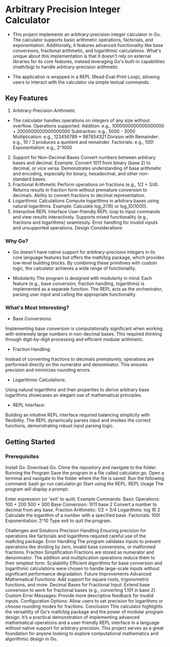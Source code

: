 # Arbitrary Precision Integer Calculator
* This project implements an arbitrary-precision integer calculator in Go. The calculator supports basic arithmetic operations, factorials, and exponentiation. Additionally, it features advanced functionality like base conversions, fractional arithmetic, and logarithmic calculations. What's unique about this implementation is that it doesn't rely on external libraries for its core features, instead leveraging Go's built-in capabilities (math/big) to handle arbitrary-precision arithmetic.

* The application is wrapped in a REPL (Read-Eval-Print Loop), allowing users to interact with the calculator via simple textual commands.

## Key Features
1. Arbitrary-Precision Arithmetic
- The calculator handles operations on integers of any size without overflow.
Operations supported:
Addition: e.g., 1000000000000000000 + 2000000000000000000
Subtraction: e.g., 5000 - 3000
Multiplication: e.g., 123456789 * 987654321
Division with Remainder: e.g., 10 / 3 produces a quotient and remainder.
Factorials: e.g., 100!
Exponentiation: e.g., 2^1000
2. Support for Non-Decimal Bases
Convert numbers between arbitrary bases and decimal.
Example: Convert 1011 from binary (base 2) to decimal, or vice versa.
Demonstrates understanding of base arithmetic and encoding, especially for binary, hexadecimal, and other non-standard bases.
3. Fractional Arithmetic
Perform operations on fractions (e.g., 1/2 + 3/4).
Returns results in fraction form without premature conversion to decimals.
Ability to convert fractions to decimal representation.
4. Logarithmic Calculations
Compute logarithms in arbitrary bases using natural logarithms.
Example: Calculate log_2(16) or log_10(1000).
5. Interactive REPL Interface
User-friendly REPL loop to input commands and view results interactively.
Supports mixed functionality (e.g., fractions and logarithms) seamlessly.
Error handling for invalid inputs and unsupported operations.
Design Considerations
### Why Go?
- Go doesn't have native support for arbitrary-precision integers in its core language features but offers the math/big package, which provides low-level building blocks. By combining these primitives with custom logic, the calculator achieves a wide range of functionality.

- Modularity
The program is designed with modularity in mind:
Each feature (e.g., base conversion, fraction handling, logarithms) is implemented as a separate function.
The REPL acts as the orchestrator, parsing user input and calling the appropriate functionality.
### What's Most Interesting?
- Base Conversions:

 Implementing base conversion is computationally significant when working with extremely large numbers in non-decimal bases.
 This required thinking through digit-by-digit processing and efficient modular arithmetic.
- Fraction Handling:

Instead of converting fractions to decimals prematurely, operations are performed directly on the numerator and denominator. This ensures precision and minimizes rounding errors.
- Logarithmic Calculations:

Using natural logarithms and their properties to derive arbitrary base logarithms showcases an elegant use of mathematical principles.
- REPL Interface:

Building an intuitive REPL interface required balancing simplicity with flexibility. The REPL dynamically parses input and invokes the correct functions, demonstrating robust input parsing logic.
## Getting Started
### Prerequisites
Install Go: Download Go.
Clone the repository and navigate to the folder.
Running the Program
Save the program in a file called calculator.go.
Open a terminal and navigate to the folder where the file is saved.
Run the following command:
bash
go run calculator.go
Start using the REPL.
REPL Usage
The program will display a prompt:


Enter expression (or 'exit' to quit):
Example Commands:
Basic Operations:
100 + 200
500 * 300
Base Conversion:
1011 base 2
Convert a number to decimal from any base.
Fraction Arithmetic:
1/2 + 3/4
Logarithms:
log 16 2
Calculate the logarithm of a number with a specified base.
Factorials:
100!
Exponentiation:
2^10
Type exit to quit the program.

Challenges and Solutions
Precision Handling
Ensuring precision for operations like factorials and logarithms required careful use of the math/big package.
Error Handling
The program validates inputs to prevent operations like dividing by zero, invalid base conversions, or malformed fractions.
Fraction Simplification
Fractions are stored as numerator and denominator. The addition and multiplication operations reduce them to their simplest form.
Scalability
Efficient algorithms for base conversion and logarithmic calculations were chosen to handle large-scale inputs without significant performance degradation.
Future Improvements
Advanced Mathematical Functions:
Add support for square roots, trigonometric functions, and more.
Decimal Bases for Fractional Input:
Extend base conversion to work for fractional bases (e.g., converting 1.101 in base 2).
Custom Error Messages:
Provide more descriptive feedback for invalid inputs.
Configuration Options:
Allow users to set precision for logarithms or choose rounding modes for fractions.
Conclusion
This calculator highlights the versatility of Go's math/big package and the power of modular program design. It’s a practical demonstration of implementing advanced mathematical operations and a user-friendly REPL interface in a language without native support for arbitrary precision. This project serves as a great foundation for anyone looking to explore computational mathematics and algorithmic design in Go.
